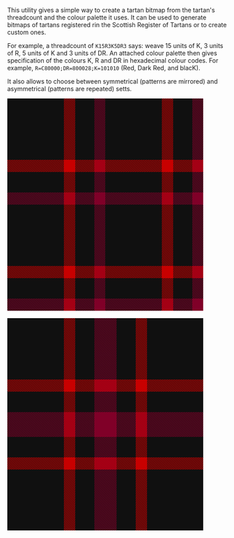 This utility gives a simple way to create a tartan bitmap from the tartan's threadcount and the colour palette it uses. It can be used to generate bitmaps of tartans registered rin the Scottish Register of Tartans or to create custom ones.

For example, a threadcount of `K15R3K5DR3` says: weave 15 units of K, 3 units of R, 5 units of K and 3 units of DR. An attached colour palette then gives specification of the colours K, R and DR in hexadecimal colour codes. For example, `R=C80000;DR=800028;K=101010` (Red, Dark Red, and blacK).

It also allows to choose between symmetrical (patterns are mirrored) and asymmetrical (patterns are repeated) setts. 

![Asymmetrical setts](tartan_export_1.png)

![Symmetrical setts](tartan_export_2.png)
